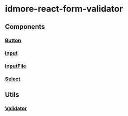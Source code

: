 # idmore-react-form-validator

## Components

### [Button](button.md)
### [Input](input.md)
### [InputFile](input-file.md)
### [Select](select.md)

## Utils

### [Validator](validator.md)
